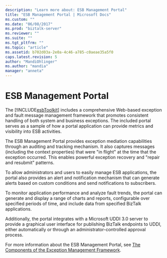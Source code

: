 ```yaml
---
description: "Learn more about: ESB Management Portal"
title: "ESB Management Portal | Microsoft Docs"
ms.custom: ""
ms.date: "06/08/2017"
ms.prod: "biztalk-server"
ms.reviewer: ""
ms.suite: ""
ms.tgt_pltfrm: ""
ms.topic: "article"
ms.assetid: b702d03a-2e0a-4c46-a785-c0aeae35a5f0
caps.latest.revision: 5
author: "MandiOhlinger"
ms.author: "mandia"
manager: "anneta"
---
```

# ESB Management Portal
The [!INCLUDE[esbToolkit](../includes/esbtoolkit-md.md)] includes a comprehensive Web-based exception and fault message management framework that promotes consistent handling of both system and business exceptions. The included portal serves as a sample of how a portal application can provide metrics and visibility into ESB activities.  
  
 The ESB Management Portal provides exception mediation capabilities through an auditing and tracking mechanism. It also captures messages (including the context properties) that were "in flight" at the time that the exception occurred. This enables powerful exception recovery and "repair and resubmit" patterns.  
  
 To allow administrators and users to easily manage ESB applications, the portal also provides an alert and notification mechanism that can generate alerts based on custom conditions and send notifications to subscribers.  
  
 To monitor application performance and analyze fault trends, the portal can generate and display a range of charts and reports, configurable over specified periods of time, and include data from specified BizTalk applications.  
  
 Additionally, the portal integrates with a Microsoft UDDI 3.0 server to provide a graphical user interface for publishing BizTalk endpoints to UDDI, either automatically or through an administrator-controlled approval process.  
  
 For more information about the ESB Management Portal, see [The Components of the Exception Management Framework](../esb-toolkit/the-components-of-the-exception-management-framework.md).
